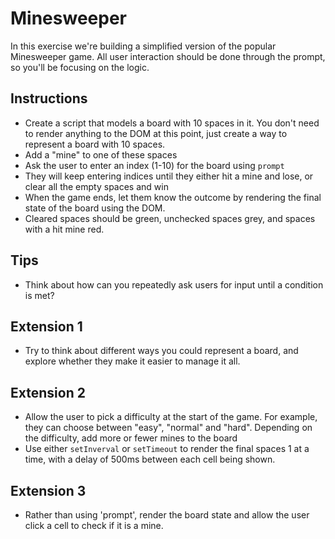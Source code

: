 # Minesweeper
In this exercise we're building a simplified version of the popular Minesweeper game. All user interaction should be done through the prompt, so you'll be focusing on the logic.

## Instructions
- Create a script that models a board with 10 spaces in it. You don't need to render anything to the DOM at this point, just create a way to represent a board with 10 spaces.
- Add a "mine" to one of these spaces
- Ask the user to enter an index (1-10) for the board using `prompt`
- They will keep entering indices until they either hit a mine and lose, or clear all the empty spaces and win
- When the game ends, let them know the outcome by rendering the final state of the board using the DOM. 
 - Cleared spaces should be green, unchecked spaces grey, and spaces with a hit mine red.

## Tips
- Think about how can you repeatedly ask users for input until a condition is met?

## Extension 1
- Try to think about different ways you could represent a board, and explore whether they make it easier to manage it all.

## Extension 2
- Allow the user to pick a difficulty at the start of the game. For example, they can choose between "easy", "normal" and "hard". Depending on the difficulty, add more or fewer mines to the board
- Use either `setInverval` or `setTimeout` to render the final spaces 1 at a time, with a delay of 500ms between each cell being shown.

## Extension 3
- Rather than using 'prompt', render the board state and allow the user click a cell to check if it is a mine.

